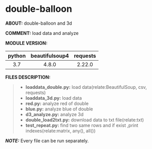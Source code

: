 # double-balloon
**ABOUT:** double-balloon and 3d 

**COMMENT:** load data and analyze

**MODULE VERSION:** 


|**python**|**beautifulsoup4**|**requests**|
| :-----------:| :-------------------:| :-------------:|
|3.7         |4.8.0               | 2.22.0       |


**FILES DESCRIPTION:**
>+ **loaddata_double.py:** load data(relate:BeautifulSoup, csv, requests)
>+ **loaddata_3d.py:** load data
>+ **red.py:** analyze red of double
>+ **blue.py:** analyze blue of double
>+ **d3_analyze.py:** analyze 3d
>+ **double_load2txt.py:** download data to txt file(relate:txt)
>+ **test_repeat.py:** find two same rows and if exist ,print indexes(relate:matrix, any(), all()) 
              

***NOTE:*** Every file can be run separately.
